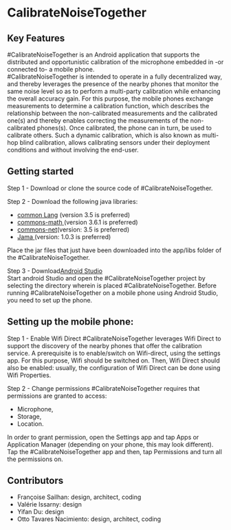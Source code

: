 # CalibrateNoiseTogether
Key Features 
------------
#CalibrateNoiseTogether is an Android application that supports the distributed and opportunistic calibration of the microphone embedded in -or connected to- a mobile phone.   
#CalibrateNoiseTogether is intended to operate in a fully decentralized way, and thereby leverages the presence of the nearby phones 
that monitor the same noise level so as to perform a multi-party calibration while enhancing the overall accuracy gain. 
For this purpose, the mobile phones exchange measurements to determine a calibration function, which describes the relationship between the non-calibrated measurements
and the calibrated one(s) and thereby enables correcting the measurements of the non-calibrated phones(s). 
Once calibrated, the phone can in turn, be used to calibrate others. Such a dynamic calibration, which is also known as multi-hop blind calibration, allows calibrating sensors under their deployment conditions and without involving the end-user. 

Getting started 
-----------------
Step 1 - Download or clone the source code of #CalibrateNoiseTogether.  
 
 Step 2 - Download the following java libraries:
*  [common Lang](https://commons.apache.org/proper/commons-lang/) (version 3.5 is preferred) 
*  [commons-math ](http://commons.apache.org/proper/commons-math/download_math.cgi)(version 3.6.1 is preferred)
*  [commons-net](https://commons.apache.org/proper/commons-net/)(version: 3.5 is preferred)
*  [Jama ](https://mvnrepository.com/artifact/gov.nist.math/jama/1.0.3)(version: 1.0.3 is preferred)

Place the jar files that just have been downloaded into the app/libs folder of the #CalibrateNoiseTogether.

Step 3 - Download[Android Studio](https://developer.android.com/studio)  
Start android Studio and open the #CalibrateNoiseTogether project by selecting the directory wherein is placed 
#CalibrateNoiseTogether. 
Before running #CalibrateNoiseTogether on a mobile phone using Android Studio, you need to set up the phone. 

Setting up the mobile phone: 
----------------------------------

Step 1 - Enable Wifi Direct 
#CalibrateNoiseTogether leverages Wifi Direct to support the discovery of the nearby phones that offer the calibration service. 
A prerequisite is to enable/switch on Wifi-direct, using the settings app. For this purpose, Wifi should be switched on. 
Then, Wifi Direct should also be enabled: usually, the configuration of Wifi Direct can be done using Wifi Properties.   

Step 2 - Change permissions 
#CalibrateNoiseTogether requires that permissions are granted to access: 
* Microphone,
* Storage,
* Location. 

In order to grant permission, open the Settings app and  tap Apps or Application Manager (depending on your phone, this may look different).
Tap the #CalibrateNoiseTogether app and then, tap Permissions and turn all the permissions on.


Contributors
-------------

* Françoise Sailhan: design, architect, coding 
* Valérie Issarny: design 
* Yifan Du: design 
* Otto Tavares Nacimiento: design, architect, coding
